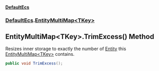 #### [DefaultEcs](./index.md 'index')
### [DefaultEcs](./DefaultEcs.md 'DefaultEcs').[EntityMultiMap&lt;TKey&gt;](./DefaultEcs-EntityMultiMap-TKey-.md 'DefaultEcs.EntityMultiMap&lt;TKey&gt;')
## EntityMultiMap&lt;TKey&gt;.TrimExcess() Method
Resizes inner storage to exactly the number of [Entity](./DefaultEcs-Entity.md 'DefaultEcs.Entity') this [EntityMultiMap&lt;TKey&gt;](./DefaultEcs-EntityMultiMap-TKey-.md 'DefaultEcs.EntityMultiMap&lt;TKey&gt;') contains.  
```csharp
public void TrimExcess();
```
